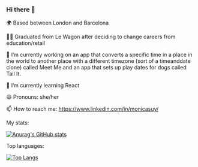 ### Hi there 👋

🌍 Based between London and Barcelona

👩‍💻 Graduated from Le Wagon after deciding to change careers from education/retail

🔭 I’m currently working on an app that converts a specific time in a place in the world to another place with a different timezone (sort of a timeanddate clone) called Meet Me and an app that sets up play dates for dogs called Tail It. 

🌱 I’m currently learning React 

😄 Pronouns: she/her

📫 How to reach me: https://www.linkedin.com/in/monicasuy/

My stats:

[![Anurag's GitHub stats](https://github-readme-stats.vercel.app/api?username=monicasuy)](https://github.com/anuraghazra/github-readme-stats)

Top languages:

[![Top Langs](https://github-readme-stats.vercel.app/api/top-langs/?username=monicasuy)](https://github.com/anuraghazra/github-readme-stats)
<!--
**monicasuy/monicasuy** is a ✨ _special_ ✨ repository because its `README.md` (this file) appears on your GitHub profile.

Here are some ideas to get you started:

- 🔭 I’m currently working on ...
- 🌱 I’m currently learning ...
- 👯 I’m looking to collaborate on ...
- 🤔 I’m looking for help with ...
- 💬 Ask me about ...
- 📫 How to reach me: ...
- 😄 Pronouns: ...
- ⚡ Fun fact: ...
-->

